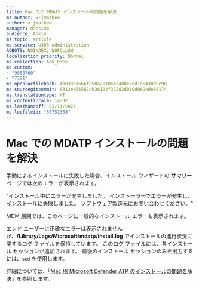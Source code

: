 ```yaml
---
title: Mac での MDATP インストールの問題を解決
ms.author: v-jmathew
author: v-jmathew
manager: dansimp
audience: Admin
ms.topic: article
ms.service: o365-administration
ROBOTS: NOINDEX, NOFOLLOW
localization_priority: Normal
ms.collection: Adm_O365
ms.custom:
- "9000760"
- "7391"
ms.openlocfilehash: 4b03361666f950a2010e4c4d8e78d156438d9e90
ms.sourcegitcommit: 6312ee31561db36104f32282d019d069ede69174
ms.translationtype: HT
ms.contentlocale: ja-JP
ms.lasthandoff: 03/11/2021
ms.locfileid: "50751353"
---
```

# <a name="troubleshoot-mdatp-installation-problems-on-a-mac"></a>Mac での MDATP インストールの問題を解決

手動によるインストールに失敗した場合、インストール ウィザードの **サマリー** ページでは次のエラーが表示されます。

"インストール中にエラーが発生しました。 インストーラーでエラーが発生し、インストールに失敗しました。 ソフトウェア製造元にお問い合わせください。"

MDM 展開では、このページに一般的なインストール エラーも表示されます。

エンド ユーザーに正確なエラーは表示されませんが、**/Library/Logs/Microsoft/mdatp/install.log** でインストールの進行状況に関するログ ファイルを保持しています。 このログ ファイルには、各インストール セッションが追加されます。 最後のインストール セッションのみを出力するには、`sed` を使用します。

詳細については、「[Mac 用 Microsoft Defender ATP のインストールの問題を解決](https://go.microsoft.com/fwlink/?linkid=2144615)」を参照します。
